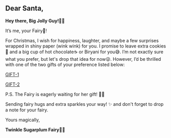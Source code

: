 ## Dear Santa,
**Hey there, Big Jolly Guy!🎅🎄**

It’s me, your Fairy🧚!

For Christmas, I wish for happiness, laughter, and maybe a few surprises wrapped in shiny paper (wink wink) for you. I promise to leave extra cookies🍪 and a big cup of hot chocolate☕ or Biryani for you😅. I’m not exactly sure what you prefer, but let's drop that idea for now😜. However, I’d be thrilled with one of the two gifts of your preference listed below:

[GIFT-1](https://www.amazon.in/Personal-MBA-World-Class-Business-Education/dp/0670919535/ref=pd_rhf_se_s_pd_sbs_rvi_d_sccl_2_7/259-5539935-1963339?pd_rd_w=IHTfM&content-id=amzn1.sym.ed04a9b6-f1e8-467f-8e81-e050db1b5151&pf_rd_p=ed04a9b6-f1e8-467f-8e81-e050db1b5151&pf_rd_r=H5JHRKZF1XYHVZPTN3WE&pd_rd_wg=5xJT2&pd_rd_r=58d389db-fa5e-4700-afb2-4825aa95eee5&pd_rd_i=0670919535&psc=1)

[GIFT-2](https://www.amazon.in/Thinking-Fast-Penguin-Press-Non-Fiction/dp/0141033576/ref=pd_sbs_d_sccl_3_46/259-5539935-1963339?pd_rd_w=YDydy&content-id=amzn1.sym.6d6d3d39-5982-495f-839b-479a2134f3e8&pf_rd_p=6d6d3d39-5982-495f-839b-479a2134f3e8&pf_rd_r=F6WMSENYJN18Z3DWZY45&pd_rd_wg=cuJqc&pd_rd_r=09f5d5ae-9e5e-4873-b40a-6e066c88e79d&pd_rd_i=0141033576&psc=1)

P.S. The Fairy is eagerly waiting for her gift! 🦌🎄

Sending fairy hugs and extra sparkles your way! ✨ and don't forget to drop a note for your fairy.

Yours magically,

**Twinkle Sugarplum Fairy💖💫**
